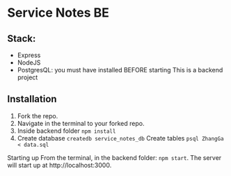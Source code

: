 # Service Notes BE

## Stack:
- Express
- NodeJS
- PostgresQL: you must have installed BEFORE starting
This is a backend project

## Installation
1. Fork the repo.
2. Navigate in the terminal to your forked repo.
3. Inside backend folder `npm install`
4. Create database `createdb service_notes_db`
Create tables `psql ZhangGa < data.sql`

Starting up
From the terminal, in the backend folder: `npm start`. The server will start up at http://localhost:3000.